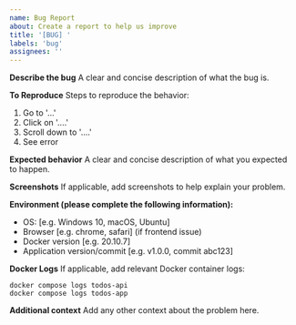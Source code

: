 ```yaml
---
name: Bug Report
about: Create a report to help us improve
title: '[BUG] '
labels: 'bug'
assignees: ''
---
```


**Describe the bug**
A clear and concise description of what the bug is.

**To Reproduce**
Steps to reproduce the behavior:
1. Go to '...'
2. Click on '....'
3. Scroll down to '....'
4. See error

**Expected behavior**
A clear and concise description of what you expected to happen.

**Screenshots**
If applicable, add screenshots to help explain your problem.

**Environment (please complete the following information):**
- OS: [e.g. Windows 10, macOS, Ubuntu]
- Browser [e.g. chrome, safari] (if frontend issue)
- Docker version [e.g. 20.10.7]
- Application version/commit [e.g. v1.0.0, commit abc123]

**Docker Logs**
If applicable, add relevant Docker container logs:
```
docker compose logs todos-api
docker compose logs todos-app
```

**Additional context**
Add any other context about the problem here.
